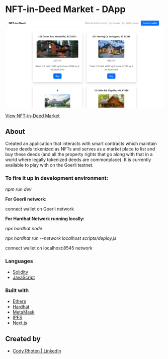 # NFT-in-Deed Market - DApp


<img src="/src/public/home-pg.png" alt="home page">

<a href="https://nft-in-deed.vercel.app//">View NFT-in-Deed Market</a>

## About

Created an application that interacts with smart contracts which maintain house deeds tokenized as NFTs and serves as a market place to list and buy these deeds (and all the property rights that go along with that in a world where legally tokenized deeds are commonplace). It is currently available to play with on the Goerli testnet.

### To fire it up in development environment:

*npm run dev*

**For Goerli network:**

connect wallet on Goerli network

**For Hardhat Network running locally:**

*npx hardhat node*

*npx hardhat run --network localhost scripts/deploy.js*

connect wallet on localhost:8545 network

### Languages

- [Solidity](https://docs.soliditylang.org/en/v0.8.9/)
- [JavaScript](https://www.javascript.com/)

### Built with

- [Ethers](https://docs.ethers.io/v5/)
- [Hardhat](https://hardhat.org/)
- [MetaMask](https://metamask.io/)
- [IPFS](https://ipfs.io/)
- [Next.js](https://nextjs.org/)

## Created by 

- [Cody Rhoten | LinkedIn](https://www.linkedin.com/in/codyrhoten/)